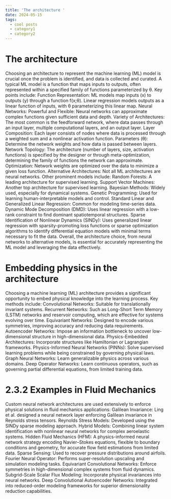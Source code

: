 ```yaml
---
title: 'The architecture '
date: 2024-05-15
tags:
  - cool posts
  - category1
  - category2
---
```

The architecture 
======
Choosing an architecture to represent the machine learning (ML) model is crucial once the problem is identified, and data is collected and curated. A typical ML model is a function that maps inputs to outputs, often represented within a specified family of functions parameterized by θ. Key points include:
Function Representation:
    ML models map inputs (x) to outputs (y) through a function f(x;θ).
    Linear regression models outputs as a linear function of inputs, with θ parameterizing this linear map.
Neural Networks:
    Powerful and Flexible: Neural networks can approximate complex functions given sufficient data and depth.
    Variety of Architectures: The most common is the feedforward network, where data passes through an input layer, multiple computational layers, and an output layer.
    Layer Composition: Each layer consists of nodes where data is processed through a weighted sum and a nonlinear activation function.
    Parameters (θ): Determine the network weights and how data is passed between layers.
    Network Topology: The architecture (number of layers, size, activation functions) is specified by the designer or through meta-optimization, determining the family of functions the network can approximate.
Optimization:
    Network weights are optimized over the data to minimize a given loss function.
Alternative Architectures:
    Not all ML architectures are neural networks. Other prominent models include:
        Random Forests: A leading architecture for supervised learning.
        Support Vector Machines: Another top architecture for supervised learning.
        Bayesian Methods: Widely used, especially for dynamical systems.
        Genetic Programming: Used for learning human-interpretable models and control.
        Standard Linear and Generalized Linear Regression: Common for modeling time-series data.
        Dynamic Mode Decomposition (DMD): Uses linear regression with a low-rank constraint to find dominant spatiotemporal structures.
        Sparse Identification of Nonlinear Dynamics (SINDy): Uses generalized linear regression with sparsity-promoting loss functions or sparse optimization algorithms to identify differential equation models with minimal terms necessary to fit the data.
Overall, the architecture choice, from neural networks to alternative models, is essential for accurately representing the ML model and leveraging the data effectively.

Embedding physics in the architecture
======
Choosing a machine learning (ML) architecture provides a significant opportunity to embed physical knowledge into the learning process. Key methods include:
    Convolutional Networks: Suitable for translationally invariant systems.
    Recurrent Networks: Such as Long-Short Term Memory (LSTM) networks and reservoir computing, which are effective for systems evolving over time.
    Equivariant Networks: Designed to encode various symmetries, improving accuracy and reducing data requirements.
    Autoencoder Networks: Impose an information bottleneck to uncover low-dimensional structure in high-dimensional data.
    Physics-Embedded Architectures: Incorporate structures like Hamiltonian or Lagrangian frameworks.
    Physics-Informed Neural Networks (PINNs): Solve supervised learning problems while being constrained by governing physical laws.
    Graph Neural Networks: Learn generalizable physics across various domains.
    Deep Operator Networks: Learn continuous operators, such as governing partial differential equations, from limited training data.

2.3.2 Examples in Fluid Mechanics
======
Custom neural network architectures are used extensively to enforce physical solutions in fluid mechanics applications:
    Galilean Invariance: Ling et al. designed a neural network layer enforcing Galilean invariance in Reynolds stress tensors.
    Reynolds Stress Models: Developed using the SINDy sparse modeling approach.
    Hybrid Models: Combining linear system identification with nonlinear neural networks for complex aeroelastic systems.
    Hidden Fluid Mechanics (HFM): A physics-informed neural network strategy encoding Navier–Stokes equations, flexible to boundary conditions and geometry, for accurate flow field estimations from limited data.
    Sparse Sensing: Used to recover pressure distributions around airfoils.
    Fourier Neural Operator: Performs super-resolution upscaling and simulation modeling tasks.
    Equivariant Convolutional Networks: Enforce symmetries in high-dimensional complex systems from fluid dynamics.
    Subgrid-Scale Scalar Flux Modeling: Incorporate physical invariances into neural networks.
    Deep Convolutional Autoencoder Networks: Integrated into reduced-order modeling frameworks for superior dimensionality reduction capabilities.



